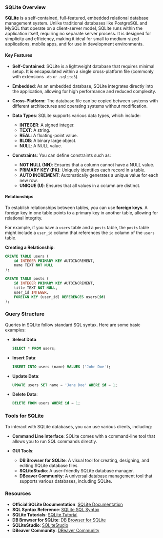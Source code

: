 ### SQLite Overview

**SQLite** is a self-contained, full-featured, embedded relational database management system. Unlike traditional databases like PostgreSQL and MySQL that operate on a client-server model, SQLite runs within the application itself, requiring no separate server process. It is designed for simplicity and efficiency, making it ideal for small to medium-sized applications, mobile apps, and for use in development environments.

#### Key Features

- **Self-Contained**: SQLite is a lightweight database that requires minimal setup. It is encapsulated within a single cross-platform file (commonly with extensions `.db` or `.sqlite3`).
  
- **Embedded**: As an embedded database, SQLite integrates directly into the application, allowing for high performance and reduced complexity.

- **Cross-Platform**: The database file can be copied between systems with different architectures and operating systems without modification.

- **Data Types**: SQLite supports various data types, which include:
  - **INTEGER**: A signed integer.
  - **TEXT**: A string.
  - **REAL**: A floating-point value.
  - **BLOB**: A binary large object.
  - **NULL**: A NULL value.

- **Constraints**: You can define constraints such as:
  - **NOT NULL (NN)**: Ensures that a column cannot have a NULL value.
  - **PRIMARY KEY (PK)**: Uniquely identifies each record in a table.
  - **AUTO INCREMENT**: Automatically generates a unique value for each new row.
  - **UNIQUE (U)**: Ensures that all values in a column are distinct.

#### Relationships

To establish relationships between tables, you can use **foreign keys**. A foreign key in one table points to a primary key in another table, allowing for relational integrity. 

For example, if you have a `users` table and a `posts` table, the `posts` table might include a `user_id` column that references the `id` column of the `users` table.

**Creating a Relationship**:
```sql
CREATE TABLE users (
    id INTEGER PRIMARY KEY AUTOINCREMENT,
    name TEXT NOT NULL
);

CREATE TABLE posts (
    id INTEGER PRIMARY KEY AUTOINCREMENT,
    title TEXT NOT NULL,
    user_id INTEGER,
    FOREIGN KEY (user_id) REFERENCES users(id)
);
```

### Query Structure

Queries in SQLite follow standard SQL syntax. Here are some basic examples:

- **Select Data**:
  ```sql
  SELECT * FROM users;
  ```

- **Insert Data**:
  ```sql
  INSERT INTO users (name) VALUES ('John Doe');
  ```

- **Update Data**:
  ```sql
  UPDATE users SET name = 'Jane Doe' WHERE id = 1;
  ```

- **Delete Data**:
  ```sql
  DELETE FROM users WHERE id = 1;
  ```

### Tools for SQLite

To interact with SQLite databases, you can use various clients, including:

- **Command Line Interface**: SQLite comes with a command-line tool that allows you to run SQL commands directly.
  
- **GUI Tools**:
  - **DB Browser for SQLite**: A visual tool for creating, designing, and editing SQLite database files.
  - **SQLiteStudio**: A user-friendly SQLite database manager.
  - **DBeaver Community**: A universal database management tool that supports various databases, including SQLite.

### Resources

- **Official SQLite Documentation**: [SQLite Documentation](https://www.sqlite.org/docs.html)
- **SQL Syntax Reference**: [SQLite SQL Syntax](https://www.sqlite.org/lang.html)
- **SQLite Tutorials**: [SQLite Tutorial](https://www.sqlitetutorial.net/)
- **DB Browser for SQLite**: [DB Browser for SQLite](https://sqlitebrowser.org/)
- **SQLiteStudio**: [SQLiteStudio](https://sqlitestudio.pl/)
- **DBeaver Community**: [DBeaver Community](https://dbeaver.io/)

